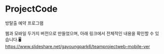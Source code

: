 # ProjectCode

방탈출 예약 프로그램</br>

웹과 모바일 두가지 버전으로 만들었으며, 아래 링크에서 전체적인 내용을 확인할 수 있습니다.🖥️</br>
https://www.slideshare.net/gayoungpark6/teamprojectweb-mobile-ver
